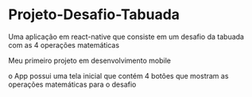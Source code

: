 # Projeto-Desafio-Tabuada
Uma aplicação em react-native que consiste em um desafio da tabuada com as 4 operações matemáticas

Meu primeiro projeto em desenvolvimento mobile

o App possui uma tela inicial que contém 4 botões que mostram as operações matemáticas para o desafio 
